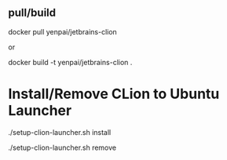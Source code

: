 ## pull/build

docker pull yenpai/jetbrains-clion

or

docker build -t yenpai/jetbrains-clion .

# Install/Remove CLion to Ubuntu Launcher

./setup-clion-launcher.sh install

./setup-clion-launcher.sh remove

